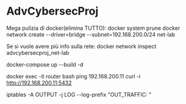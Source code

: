 # AdvCybersecProj

Mega pulizia di docker(elimina TUTTO): docker system prune
docker network create --driver=bridge --subnet=192.168.200.0/24 net-lab

Se si vuole avere più info sulla rete: docker network inspect advcybersecproj_net-lab

docker-compose up --build -d

docker exec -it router bash
ping 192.168.200.11
curl -i http://192.168.200.11:5432

iptables -A OUTPUT -j LOG --log-prefix "OUT_TRAFFIC: "
